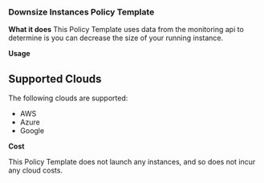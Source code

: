 ### Downsize Instances Policy Template

**What it does**
This Policy Template uses data from the monitoring api to determine is you can decrease the size of your running instance. 

**Usage**


## Supported Clouds
The following clouds are supported: 
- AWS
- Azure
- Google 

**Cost**

This Policy Template does not launch any instances, and so does not incur any cloud costs.
